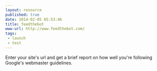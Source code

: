 ```yaml
---
layout: resource
published: true
date: 2014-02-05 05:53:46
title: feedthebot
www-url: http://www.feedthebot.com/ 
tags: 
 - launch
 - test
---
```


Enter your site's url and get a brief report on how well you're following Google's webmaster guidelines.